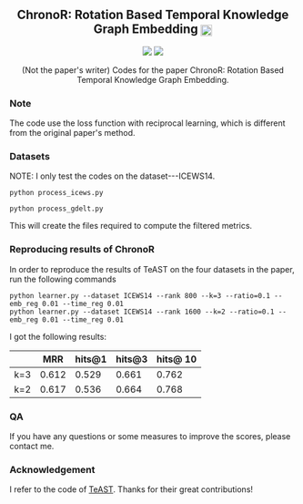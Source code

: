 <h2 align="center">
ChronoR: Rotation Based Temporal Knowledge Graph Embedding  <img src="https://pytorch.org/assets/images/logo-dark.svg" height = "20" align=center />
</h2>

<p align="center">
  <a href = '' target='_blank'><img src="http://img.shields.io/badge/Paper-PDF-red.svg"></a>
  <img src="https://img.shields.io/badge/License-Apache%202.0-blue.svg">
</p>


<p align="center">
(Not the paper's writer)
Codes for the paper ChronoR: Rotation Based Temporal Knowledge Graph Embedding.
</p>


### Note
The code use the loss function with reciprocal learning, which is different from the original paper's method.


### Datasets
NOTE: I only test the codes on the dataset---ICEWS14.

```
python process_icews.py

python process_gdelt.py
```

This will create the files required to compute the filtered metrics.

### Reproducing results of ChronoR

In order to reproduce the results of TeAST on the four datasets in the paper,  run the following commands

```
python learner.py --dataset ICEWS14 --rank 800 --k=3 --ratio=0.1 --emb_reg 0.01 --time_reg 0.01
python learner.py --dataset ICEWS14 --rank 1600 --k=2 --ratio=0.1 --emb_reg 0.01 --time_reg 0.01
```

I got the following results:

|     |  MRR    | hits@1 | hits@3 | hits@ 10 |
|-----|---------|--------|--------|----------|
| k=3 |  0.612  |  0.529 | 0.661  |   0.762  |
| k=2 |  0.617  |  0.536 | 0.664  |   0.768  |

### QA
If you have any questions or some measures to improve the scores, please contact me.


### Acknowledgement
I refer to the code of [TeAST](https://github.com/IMU-MachineLearningSXD/TeAST). Thanks for their great contributions!

